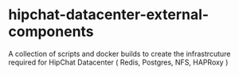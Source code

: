 # hipchat-datacenter-external-components
A collection of scripts and docker builds to create the infrastrcuture required for HipChat Datacenter ( Redis, Postgres, NFS, HAPRoxy )
